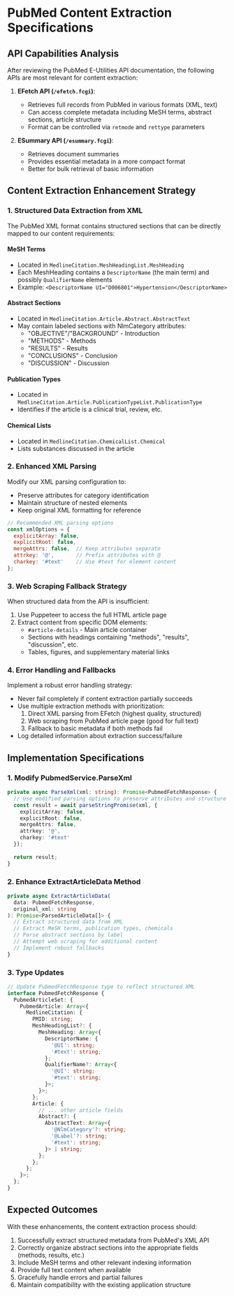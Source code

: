 # PubMed Content Extraction Specifications

## API Capabilities Analysis

After reviewing the PubMed E-Utilities API documentation, the following APIs are most relevant for content extraction:

1. **EFetch API (`/efetch.fcgi`)**: 
   - Retrieves full records from PubMed in various formats (XML, text)
   - Can access complete metadata including MeSH terms, abstract sections, article structure
   - Format can be controlled via `retmode` and `rettype` parameters

2. **ESummary API (`/esummary.fcgi`)**:
   - Retrieves document summaries
   - Provides essential metadata in a more compact format
   - Better for bulk retrieval of basic information

## Content Extraction Enhancement Strategy

### 1. Structured Data Extraction from XML

The PubMed XML format contains structured sections that can be directly mapped to our content requirements:

#### MeSH Terms
- Located in `MedlineCitation.MeshHeadingList.MeshHeading`
- Each MeshHeading contains a `DescriptorName` (the main term) and possibly `QualifierName` elements
- Example: `<DescriptorName UI="D006801">Hypertension</DescriptorName>`

#### Abstract Sections
- Located in `MedlineCitation.Article.Abstract.AbstractText`
- May contain labeled sections with NlmCategory attributes:
  - "OBJECTIVE"/"BACKGROUND" - Introduction
  - "METHODS" - Methods
  - "RESULTS" - Results
  - "CONCLUSIONS" - Conclusion
  - "DISCUSSION" - Discussion

#### Publication Types
- Located in `MedlineCitation.Article.PublicationTypeList.PublicationType`
- Identifies if the article is a clinical trial, review, etc.

#### Chemical Lists
- Located in `MedlineCitation.ChemicalList.Chemical`
- Lists substances discussed in the article

### 2. Enhanced XML Parsing

Modify our XML parsing configuration to:
- Preserve attributes for category identification
- Maintain structure of nested elements
- Keep original XML formatting for reference

```javascript
// Recommended XML parsing options
const xmlOptions = {
  explicitArray: false, 
  explicitRoot: false,
  mergeAttrs: false,  // Keep attributes separate
  attrkey: '@',       // Prefix attributes with @
  charkey: '#text'    // Use #text for element content
};
```

### 3. Web Scraping Fallback Strategy

When structured data from the API is insufficient:

1. Use Puppeteer to access the full HTML article page
2. Extract content from specific DOM elements:
   - `#article-details` - Main article container
   - Sections with headings containing "methods", "results", "discussion", etc.
   - Tables, figures, and supplementary material links

### 4. Error Handling and Fallbacks

Implement a robust error handling strategy:
- Never fail completely if content extraction partially succeeds
- Use multiple extraction methods with prioritization:
  1. Direct XML parsing from EFetch (highest quality, structured)
  2. Web scraping from PubMed article page (good for full text)
  3. Fallback to basic metadata if both methods fail
- Log detailed information about extraction success/failure

## Implementation Specifications

### 1. Modify PubmedService.ParseXml

```typescript
private async ParseXml(xml: string): Promise<PubmedFetchResponse> {
  // Use modified parsing options to preserve attributes and structure
  const result = await parseStringPromise(xml, {
    explicitArray: false,
    explicitRoot: false,
    mergeAttrs: false,
    attrkey: '@',
    charkey: '#text'
  });
  
  return result;
}
```

### 2. Enhance ExtractArticleData Method

```typescript
private async ExtractArticleData(
  data: PubmedFetchResponse,
  original_xml: string
): Promise<ParsedArticleData[]> {
  // Extract structured data from XML
  // Extract MeSH terms, publication types, chemicals
  // Parse abstract sections by label
  // Attempt web scraping for additional content
  // Implement robust fallbacks
}
```

### 3. Type Updates

```typescript
// Update PubmedFetchResponse type to reflect structured XML
interface PubmedFetchResponse {
  PubmedArticleSet: {
    PubmedArticle: Array<{
      MedlineCitation: {
        PMID: string;
        MeshHeadingList?: {
          MeshHeading: Array<{
            DescriptorName: {
              '@UI': string;
              '#text': string;
            };
            QualifierName?: Array<{
              '@UI': string;
              '#text': string;
            }>;
          }>;
        };
        Article: {
          // ... other article fields
          Abstract?: {
            AbstractText: Array<{
              '@NlmCategory'?: string;
              '@Label'?: string;
              '#text': string;
            }> | string;
          };
        };
      };
    }>;
  };
}
```

## Expected Outcomes

With these enhancements, the content extraction process should:

1. Successfully extract structured metadata from PubMed's XML API
2. Correctly organize abstract sections into the appropriate fields (methods, results, etc.)
3. Include MeSH terms and other relevant indexing information
4. Provide full text content when available
5. Gracefully handle errors and partial failures
6. Maintain compatibility with the existing application structure
